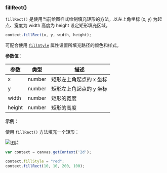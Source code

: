 ### fillRect()

`fillRect()` 是使用当前绘图样式绘制填充矩形的方法，以左上角坐标 (x, y) 为起点、宽度为 width 高度为 height 设定矩形填充区域。

```js
context.fillRect(x, y, width, height);
```
可配合使用 [`fillStyle`](#fillStyle) 属性设置所填充路径的颜色和样式。

**参数值**：

| 参数    |  类型 | 描述                    |
| -------|------  | ----------------------|
| x      | number | 矩形左上角起点的 x 坐标  |
| y      | number | 矩形左上角起点的 y 坐标  |
| width  | number | 矩形的宽度             |
| height | number | 矩形的高度             |

**示例**：

使用 `fillRect()` 方法填充一个矩形：

![图片](/img/game/canvas/fillRect-001.png)

```js
var context = canvas.getContext('2d');

context.fillStyle = "red";
context.fillRect(10, 10, 200, 100);
```